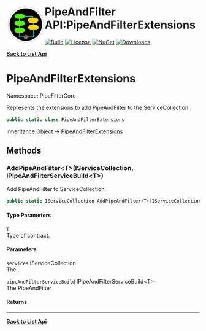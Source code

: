 # <img align="left" width="100" height="100" src="../images/icon.png">PipeAndFilter API:PipeAndFilterExtensions 

[![Build](https://github.com/FRACerqueira/PipeAndFilter/workflows/Build/badge.svg)](https://github.com/FRACerqueira/PipeAndFilter/actions/workflows/build.yml)
[![License](https://img.shields.io/badge/License-MIT-brightgreen.svg)](https://github.com/FRACerqueira/PipeAndFilter/blob/master/LICENSE)
[![NuGet](https://img.shields.io/nuget/v/PipeAndFilter)](https://www.nuget.org/packages/PipeAndFilter/)
[![Downloads](https://img.shields.io/nuget/dt/PipeAndFilter)](https://www.nuget.org/packages/PipeAndFilter/)

[**Back to List Api**](./apis.md)

# PipeAndFilterExtensions

Namespace: PipeFilterCore

Represents the extensions to add PipeAndFilter to the ServiceCollection.

```csharp
public static class PipeAndFilterExtensions
```

Inheritance [Object](https://docs.microsoft.com/en-us/dotnet/api/system.object) → [PipeAndFilterExtensions](./pipefiltercore.pipeandfilterextensions.md)

## Methods

### <a id="methods-addpipeandfilter"/>**AddPipeAndFilter&lt;T&gt;(IServiceCollection, IPipeAndFilterServiceBuild&lt;T&gt;)**

Add PipeAndFilter to ServiceCollection.

```csharp
public static IServiceCollection AddPipeAndFilter<T>(IServiceCollection services, IPipeAndFilterServiceBuild<T> pipeAndFilterServiceBuild)
```

#### Type Parameters

`T`<br>
Type of contract.

#### Parameters

`services` IServiceCollection<br>
The .

`pipeAndFilterServiceBuild` IPipeAndFilterServiceBuild&lt;T&gt;<br>
The PipeAndFilter

#### Returns




- - -
[**Back to List Api**](./apis.md)
